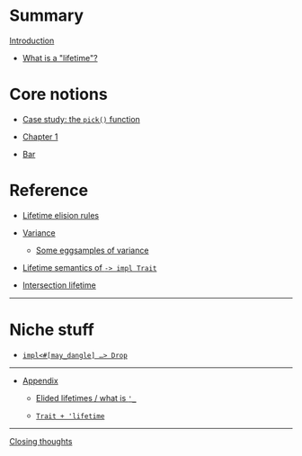 # Summary

[Introduction](README.md)

- [What is a "lifetime"?](what-is-a-lifetime.md)

# Core notions

- [Case study: the `pick()` function](pick-function.md)


- [Chapter 1](./chapter_1.md)
- [Bar](./bar.md)

# Reference

- [Lifetime elision rules](lifetime-elision-rules.md)

- [Variance](variance-intro.md)

    - [Some eggsamples of variance](eggs.md)

- [Lifetime semantics of `-> impl Trait`](return-position-impl-trait.md)

- [Intersection lifetime](intersection-lifetime.md)

___


# Niche stuff

- [<code>impl\<#\[may_dangle\] …\> Drop</code>]()

___

- [Appendix](appendix.md)

    - [Elided lifetimes / what is `'_`](elided-lifetimes.md)

    - [`Trait + 'lifetime`](usability.md)
___

[Closing thoughts]()
